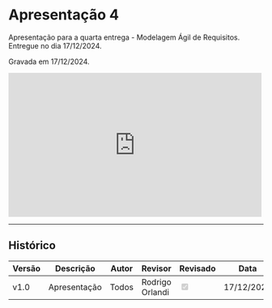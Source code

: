 # Apresentação 4

Apresentação para a quarta entrega - Modelagem Ágil de Requisitos. Entregue no dia 17/12/2024.

Gravada em 17/12/2024.

<iframe width="500" height="285" src="https://www.youtube.com/embed/f4Dja_plwOQ" title="[2024-2] Requisitos - Grupo 2 - Apresentação 4" frameborder="0" allow="accelerometer; autoplay; clipboard-write; encrypted-media; gyroscope; picture-in-picture; web-share" referrerpolicy="strict-origin-when-cross-origin" allowfullscreen></iframe>

---

## Histórico

| Versão | Descrição                  | Autor     | Revisor | Revisado | Data       |
|--------|----------------------------|-----------|---------|----------|------------|
| v1.0   | Apresentação               | Todos     | Rodrigo Orlandi    | <input type="checkbox" onclick="return false;" disabled checked/>     | 17/12/2024 |
